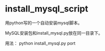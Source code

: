 # install_mysql_script
用python写的一个自动安装mysql脚本。

MySQL安装包和install_mysql.py放在同一目录下。

用法： python install_mysql.py  port

